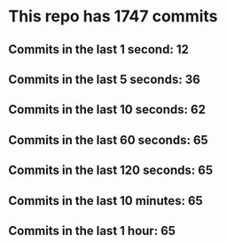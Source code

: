 # This repo has 1747 commits

## Commits in the last 1 second: 12
## Commits in the last 5 seconds: 36
## Commits in the last 10 seconds: 62
## Commits in the last 60 seconds: 65
## Commits in the last 120 seconds: 65
## Commits in the last 10 minutes: 65
## Commits in the last 1 hour: 65
